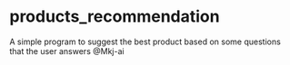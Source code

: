 # products_recommendation

A simple program to suggest the best product based on some questions that the user answers
@Mkj-ai


